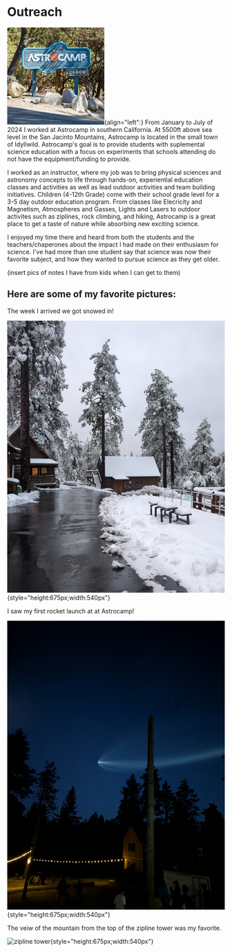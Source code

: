 # Outreach

[![Astrocamp Sign](/media/astrocamp-sign.jpg "Astrocamp Sign")](https://astrocamp.org/){align="left":} From January to July of 2024 I worked at Astrocamp in southern California. At 5500ft above sea level in the San Jacinto Mountains, Astrocamp is located in the small town of Idyllwild. Astrocamp's goal is to provide students with suplemental science education with a focus on experiments that schools attending do not have the equipment/funding to provide. 

I worked as an instructor, where my job was to bring physical sciences and astronomy concepts to life through hands-on, experiential education classes and activities as well as lead outdoor activities and team building initiatives. Children (4-12th Grade) come with their school grade level for a 3-5 day outdoor education program. From classes like Elecricity and Magnetism, Atmospheres and Gasses, Lights and Lasers to outdoor activites such as ziplines, rock climbing, and hiking, Astrocamp is a great place to get a taste of nature while absorbing new exciting science.

I enjoyed my time there and heard from both the students and the teachers/chaperones about the impact I had made on their enthusiasm for science. I've had more than one student say that science was now their favorite subject, and how they wanted to pursue science as they get older. 

(insert pics of notes I have from kids when I can get to them)

## Here are some of my favorite pictures:

The week I arrived we got snowed in!

![Snowy First Days](/media/frozen.jpg "Frozen over astrocamp"){style="height:675px;width:540px"}

I saw my first rocket launch at at Astrocamp!

![rocket launch](/media/rocket-launch.jpg "rocket launch"){style="height:675px;width:540px"}

The veiw of the mountain from the top of the zipline tower was my favorite.

![zipline tower](/media/zipline-tower.jpg "zipline tower"){style="height:675px;width:540px"}

